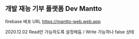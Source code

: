 ## 개발 재능 기부 플랫폼 Dev Mantto

firebase 배포 URL
https://mantto-web.web.app

2020.12.02
Read만 가능하도록 설정해둠 / Write 가능하나 false 상태
